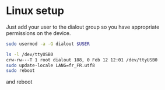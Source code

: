 # Linux setup

Just add your user to the dialout group so you have appropriate permissions on the device.

```bash
sudo usermod -a -G dialout $USER

ls -l /dev/ttyUSB0
crw-rw---T 1 root dialout 188, 0 Feb 12 12:01 /dev/ttyUSB0
sudo update-locale LANG=fr_FR.utf8
sudo reboot
```

and reboot
